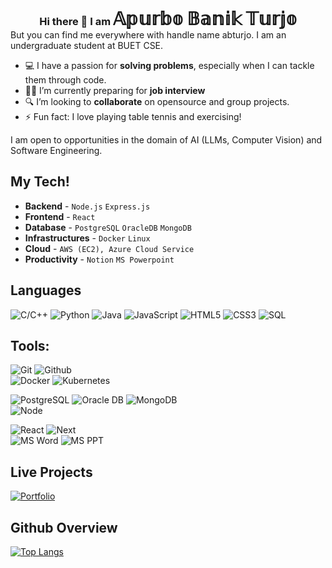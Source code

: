 
<!-- <img src="https://komarev.com/ghpvc/?username=TamimEhsan"> -->

<!-- [![leetcode](https://cp-logo.vercel.app/leetcode/nskybytskyi?logo=true)](https://leetcode.com/nskybytskyi/)
[![codeforces](https://cp-logo.vercel.app/codeforces/Skybytskyi.Nikita?logo=true)](https://codeforces.com/profile/Skybytskyi.Nikita)
[![codechef](https://cp-logo.vercel.app/codechef/sky_nik?logo=true)](https://www.codechef.com/users/sky_nik)
[![binarysearch](https://binarysearch.com/api/shields/nskybytskyi)](https://binarysearch.com/@/nskybytskyi)
[![atcder](https://cp-logo.vercel.app/atcoder/nskybytskyi?logo=true)](https://atcoder.jp/users/nskybytskyi -->

<div align="center">
  <h3 style="display:inline;">Hi there 👋 I am</h3>
  <h1 style="display:inline; font-size:2em;">𝔸𝕡𝕦𝕣𝕓𝕠 𝔹𝕒𝕟𝕚𝕜 𝕋𝕦𝕣𝕛𝕠</h1>
</div>
But you can find me everywhere with handle name abturjo. I am an undergraduate student at BUET CSE.

- 💻 I have a passion for **solving problems**, especially when I can tackle them through code.
- 👨‍💼 I’m currently preparing for **job interview**
- 🔍 I’m looking to **collaborate** on opensource and group projects.
- ⚡ Fun fact: I love playing table tennis and exercising!

I am open to opportunities in the domain of AI (LLMs, Computer Vision) and Software Engineering.

<!--
## To connect with me:
[<img align="left" alt="abturjo" width="22px" src="https://raw.githubusercontent.com/iconic/open-iconic/master/svg/globe.svg" />][website]
[<img align="left" alt="codeSTACKr | LinkedIn" width="22px" src="https://cdn.jsdelivr.net/npm/simple-icons@v3/icons/linkedin.svg" />][linkedin] 
[<img align="left" alt="Tamim Ehsan | Facebook" width="22px" src="https://cdn.jsdelivr.net/npm/simple-icons@v3/icons/facebook.svg" />][facebook]
[<img align="left" alt="tamim.ehsan | Instagram" width="22px" src="https://cdn.jsdelivr.net/npm/simple-icons@v3/icons/instagram.svg" />][instagram]
[<img align="left" alt="TamimEhsan | Codeforces" width="22px" src="https://cdn.jsdelivr.net/npm/simple-icons@v3/icons/codeforces.svg" />][codeforces]

<br /> 
-->
## My Tech! 
- **Backend** - `Node.js` `Express.js`
- **Frontend** - `React`
- **Database** - `PostgreSQL` `OracleDB` `MongoDB`
- **Infrastructures** - `Docker` `Linux`
- **Cloud** - `AWS (EC2), Azure Cloud Service`
- **Productivity** - `Notion` `MS Powerpoint`
<!-- - **Data Stores** - `Redis` `Kafka` -->
<!-- - **Testing** - `JUnit5` `Mockito` `Gatling` `Testify` `Test Container` -->

## Languages

![C/C++](https://img.shields.io/badge/-C++-000000?style=flat&logo=c%2B%2B)
![Python](https://img.shields.io/badge/-Python-000000?style=flat&logo=python)
![Java](https://img.shields.io/badge/-Java-000000?style=flat&logo=java)
![JavaScript](https://img.shields.io/badge/-JavaScript-000000?style=flat&logo=javascript)
![HTML5](https://img.shields.io/badge/-HTML5-000000?style=flat&logo=html5)
![CSS3](https://img.shields.io/badge/-CSS-000000?style=flat&logo=css3)
![SQL](https://img.shields.io/badge/-SQL-000000?style=flat&logo=mysql)

## Tools:

![Git](https://img.shields.io/badge/-Git-000000?style=flat&logo=git)
![Github](https://img.shields.io/badge/-Github-000000?style=flat&logo=github) <br />
![Docker](https://img.shields.io/badge/-Docker-000000?style=flat&logo=docker) 
![Kubernetes](https://img.shields.io/badge/-Kubernetes-000000?style=flat&logo=kubernetes)
<!-- ![Nginx](https://img.shields.io/badge/-Nginx-000000?style=flat&logo=nginx) -->
<!-- ![Terraform](https://img.shields.io/badge/-Terraform-000000?style=flat&logo=terraform) <br/> -->
![PostgreSQL](https://img.shields.io/badge/-PostgreSQL-000000?style=flat&logo=postgresql)
![Oracle DB](https://img.shields.io/badge/-OracleDB-000000?style=flat&logo=oracle)
![MongoDB](https://img.shields.io/badge/-MongoDB-000000?style=flat&logo=mongodb) <br />
![Node](https://img.shields.io/badge/-Node-000000?style=flat&logo=node.js)
<!-- ![Spring Boot](https://img.shields.io/badge/-Spring%20Boot-000000?style=flat&logo=springboot) <br /> -->
![React](https://img.shields.io/badge/-React-000000?style=flat&logo=react)
![Next](https://img.shields.io/badge/-Next.js-000000?style=flat&logo=nextdotjs) <br/>
![MS Word](https://img.shields.io/badge/-MS%20Word-000000?style=flat&logo=microsoft%20word)
![MS PPT](https://img.shields.io/badge/-MS%20Powerpoint-000000?style=flat&logo=microsoft%20powerpoint)
<!-- ![Adobe PS](https://img.shields.io/badge/-Adobe%20Photoshop-000000?style=flat&logo=adobe%20photoshop) -->
<!-- ![Adobe Ai](https://img.shields.io/badge/-Adobe%20Illustrator-000000?style=flat&logo=adobe%20illustrator) -->

<!--
<img align="left" alt="CSS3" width="26px" src="https://raw.githubusercontent.com/github/explore/80688e429a7d4ef2fca1e82350fe8e3517d3494d/topics/css/css.png" />
<img align="left" alt="JavaScript" width="26px" src="https://raw.githubusercontent.com/github/explore/80688e429a7d4ef2fca1e82350fe8e3517d3494d/topics/javascript/javascript.png" />
<img align="left" alt="Android Studio" width="26px" src="https://raw.githubusercontent.com/github/explore/80688e429a7d4ef2fca1e82350fe8e3517d3494d/topics/android/android.png" />
<img align="left" alt="Node.js" width="26px" src="https://raw.githubusercontent.com/github/explore/80688e429a7d4ef2fca1e82350fe8e3517d3494d/topics/nodejs/nodejs.png" />
<img align="left" alt="SQL" width="26px" src="https://raw.githubusercontent.com/github/explore/80688e429a7d4ef2fca1e82350fe8e3517d3494d/topics/sql/sql.png" />
<img align="left" alt="MySQL" width="26px" src="https://raw.githubusercontent.com/github/explore/80688e429a7d4ef2fca1e82350fe8e3517d3494d/topics/mysql/mysql.png" />
<img align="left" alt="MongoDB" width="26px" src="https://raw.githubusercontent.com/github/explore/80688e429a7d4ef2fca1e82350fe8e3517d3494d/topics/mongodb/mongodb.png" />
<img align="left" alt="Git" width="26px" src="https://raw.githubusercontent.com/github/explore/80688e429a7d4ef2fca1e82350fe8e3517d3494d/topics/git/git.png" />
<img align="left" alt="GitHub" width="26px" src="https://raw.githubusercontent.com/github/explore/78df643247d429f6cc873026c0622819ad797942/topics/github/github.png" />
<br /><br /><br /> 
-->

## Live Projects
[![Portfolio](https://img.shields.io/badge/-MyPortfolio-5672cd?style=flat)](https://abturjo.onrender.com/)
<!-- [EduByte](https://github.com/EduByte-BUET/EduByte-CSE-408-Software-Engineering-Sessional) -->


## Github Overview

<!-- <img align="left" alt="abturjo's Github Stats" src="https://github-readme-stats.vercel.app/api?username=abturjo&show_icons=true" />   &nbsp; -->
[![Top Langs](https://github-readme-stats.vercel.app/api/top-langs/?username=excellencior&layout=compact)](https://github.com/anuraghazra/github-readme-stats) 

 <!-- ![Top topics](https://sue445-github-readme-stats.vercel.app/api/top-topics/?username=abturjo) -->
<br />
